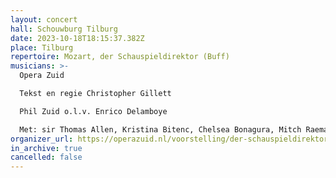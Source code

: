 ```yaml
---
layout: concert
hall: Schouwburg Tilburg
date: 2023-10-18T18:15:37.382Z
place: Tilburg
repertoire: Mozart, der Schauspieldirektor (Buff)
musicians: >-
  Opera Zuid

  Tekst en regie Christopher Gillett

  Phil Zuid o.l.v. Enrico Delamboye

  Met: sir Thomas Allen, Kristina Bitenc, Chelsea Bonagura, Mitch Raemaekers, Saskia Bonarius, Berend Stumphius, Nele Jacobsen, Pascal Franssen. 
organizer_url: https://operazuid.nl/voorstelling/der-schauspieldirektor/
in_archive: true
cancelled: false
---
```

